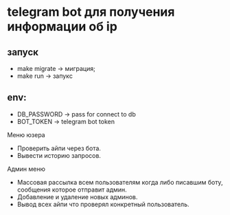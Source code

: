 # telegram bot для получения информации об ip
## запуск
* make migrate -> миграция;
* make run -> запукс

## env:
* DB_PASSWORD -> pass for connect to db
* BOT_TOKEN -> telegram bot token

Меню юзера
- Проверить айпи через бота.
- Вывести историю запросов.

Админ меню
- Массовая рассылка всем пользователям когда либо писавшим боту, сообщения которое отправит админ.
- Добавление и удаление новых админов.
- Вывод всех айпи что проверял конкретный пользователь.

